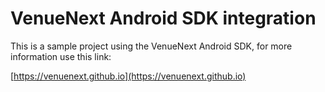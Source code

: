 # VenueNext Android SDK integration

This is a sample project using the VenueNext Android SDK, for more information use this link:

[https://venuenext.github.io](https://venuenext.github.io)
